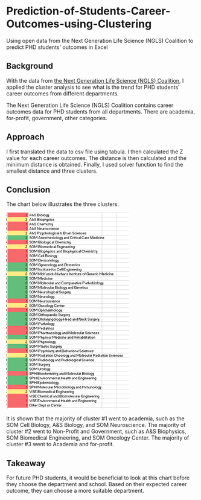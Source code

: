 # Prediction-of-Students-Career-Outcomes-using-Clustering

Using open data from the Next Generation Life Science (NGLS) Coalition to predict PHD students' outcomes in Excel

## Background
With the data from [the Next Generation Life Science (NGLS) Coalition](http://nglscoalition.org/coalition-data/#close), I applied the cluster analysis to see what is the trend for PHD students' career outcomes from different departments. 

The Next Generation Life Science (NGLS) Coalition contains career outcomes data for PHD students from all departments. There are academia, for-profit, government, other categories.

## Approach
I first translated the data to csv file using tabula. I then calculated the Z value for each career outcomes. The distance is then calculated and the minimum distance is obtained. Finally, I used solver function to find the smallest distance and three clusters.

## Conclusion
The chart below illustrates the three clusters:

![alt text](https://github.com/lshan6/Prediction-of-Student-s-Career-Outcomes-using-Clustering/blob/master/Cluster.PNG)

It is shown that the majority of cluster #1 went to academia, such as the SOM Cell Biology, A&S Biology, and SOM Neuroscience.
The majority of cluster #2 went to Non-Profit and Government, such as A&S Biophysics, SOM Biomedical Engineering, and SOM Oncology Center.
The majority of cluster #3 went to Academia and for-profit. 

## Takeaway

For future PHD students, it would be beneficial to look at this chart before they choose the department and school. Based on their expected career outcome, they can choose a more suitable department. 
